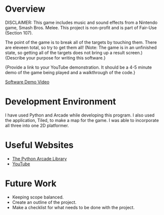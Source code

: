 # Overview


DISCLAIMER: This game includes music and sound effects from a Nintendo game, Smash Bros. Melee. This project is non-profit and is part of Fair-Use (Section 107).


The point of the game is to break all of the targets by touching them. There are eleveen total, so try to get them all! (Note: The game is in an unfinished state, so getting all of the targets does not bring up a result screen.)
{Describe your purpose for writing this software.}

{Provide a link to your YouTube demonstration.  It should be a 4-5 minute demo of the game being played and a walkthrough of the code.}

[Software Demo Video](https://www.youtube.com/watch?v=vxRl_PfXqJo&ab_channel=AmmonWilson)

# Development Environment

I have used Python and Arcade while developing this program. I also used the application, Tiled, to make a map for the game. 
I was able to incorporate all three into one 2D platformer. 

# Useful Websites

* [The Python Arcade Library](https://api.arcade.academy/en/latest/index.html)
* [YouTube](https://www.youtube.com/)

# Future Work
* Keeping scope balanced.
* Create an outline of the project.
* Make a checklist for what needs to be done with the project.